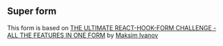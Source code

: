 ## Super form

This form is based on [THE ULTIMATE REACT-HOOK-FORM CHALLENGE - ALL THE FEATURES IN ONE FORM](https://www.youtube.com/watch?v=U-iz8b4RExA) by [Maksim Ivanov](https://twitter.com/satansdeer)